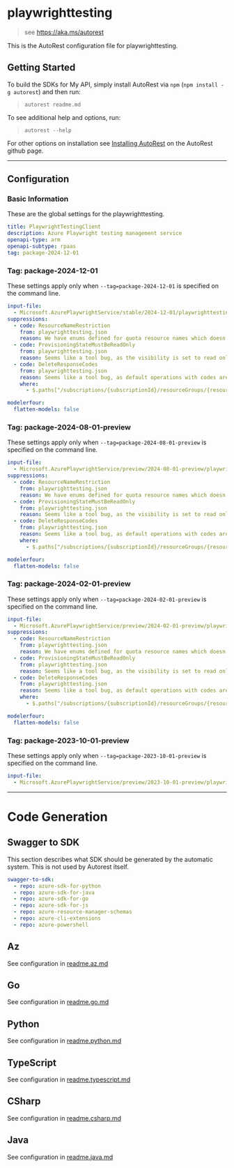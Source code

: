 # playwrighttesting

> see https://aka.ms/autorest

This is the AutoRest configuration file for playwrighttesting.

## Getting Started

To build the SDKs for My API, simply install AutoRest via `npm` (`npm install -g autorest`) and then run:

> `autorest readme.md`

To see additional help and options, run:

> `autorest --help`

For other options on installation see [Installing AutoRest](https://aka.ms/autorest/install) on the AutoRest github page.

---

## Configuration

### Basic Information

These are the global settings for the playwrighttesting.

```yaml
title: PlaywrightTestingClient
description: Azure Playwright testing management service
openapi-type: arm
openapi-subtype: rpaas
tag: package-2024-12-01
```

### Tag: package-2024-12-01

These settings apply only when `--tag=package-2024-12-01` is specified on the command line.

```yaml $(tag) == 'package-2024-12-01'
input-file:
  - Microsoft.AzurePlaywrightService/stable/2024-12-01/playwrighttesting.json
suppressions:
  - code: ResourceNameRestriction
    from: playwrighttesting.json
    reason: We have enums defined for quota resource names which doesn't support string pattern validation.
  - code: ProvisioningStateMustBeReadOnly
    from: playwrighttesting.json
    reason: Seems like a tool bug, as the visibility is set to read only in the TypeSpec already.
  - code: DeleteResponseCodes
    from: playwrighttesting.json
    reason: Seems like a tool bug, as default operations with codes are generated from the TrackedResourceOperations in the TypeSpec.
    where:
      - $.paths["/subscriptions/{subscriptionId}/resourceGroups/{resourceGroupName}/providers/Microsoft.AzurePlaywrightService/accounts/{accountName}"].delete
```

``` yaml
modelerfour:
  flatten-models: false
```

### Tag: package-2024-08-01-preview

These settings apply only when `--tag=package-2024-08-01-preview` is specified on the command line.

```yaml $(tag) == 'package-2024-08-01-preview'
input-file:
  - Microsoft.AzurePlaywrightService/preview/2024-08-01-preview/playwrighttesting.json
suppressions:
  - code: ResourceNameRestriction
    from: playwrighttesting.json
    reason: We have enums defined for quota resource names which doesn't support string pattern validation.
  - code: ProvisioningStateMustBeReadOnly
    from: playwrighttesting.json
    reason: Seems like a tool bug, as the visibility is set to read only in the TypeSpec already.
  - code: DeleteResponseCodes
    from: playwrighttesting.json
    reason: Seems like a tool bug, as default operations with codes are generated from the TrackedResourceOperations in the TypeSpec.
    where:
      - $.paths["/subscriptions/{subscriptionId}/resourceGroups/{resourceGroupName}/providers/Microsoft.AzurePlaywrightService/accounts/{accountName}"].delete
```

``` yaml
modelerfour:
  flatten-models: false
```

### Tag: package-2024-02-01-preview

These settings apply only when `--tag=package-2024-02-01-preview` is specified on the command line.

```yaml $(tag) == 'package-2024-02-01-preview'
input-file:
  - Microsoft.AzurePlaywrightService/preview/2024-02-01-preview/playwrighttesting.json
suppressions:
  - code: ResourceNameRestriction
    from: playwrighttesting.json
    reason: We have enums defined for quota resource names which doesn't support string pattern validation.
  - code: ProvisioningStateMustBeReadOnly
    from: playwrighttesting.json
    reason: Seems like a tool bug, as the visibility is set to read only in the TypeSpec already.
  - code: DeleteResponseCodes
    from: playwrighttesting.json
    reason: Seems like a tool bug, as default operations with codes are generated from the TrackedResourceOperations in the TypeSpec.
    where:
      - $.paths["/subscriptions/{subscriptionId}/resourceGroups/{resourceGroupName}/providers/Microsoft.AzurePlaywrightService/accounts/{accountName}"].delete
```

``` yaml
modelerfour:
  flatten-models: false
```

### Tag: package-2023-10-01-preview

These settings apply only when `--tag=package-2023-10-01-preview` is specified on the command line.

```yaml $(tag) == 'package-2023-10-01-preview'
input-file:
  - Microsoft.AzurePlaywrightService/preview/2023-10-01-preview/playwrighttesting.json
```

---

# Code Generation

## Swagger to SDK

This section describes what SDK should be generated by the automatic system.
This is not used by Autorest itself.

```yaml $(swagger-to-sdk)
swagger-to-sdk:
  - repo: azure-sdk-for-python
  - repo: azure-sdk-for-java
  - repo: azure-sdk-for-go
  - repo: azure-sdk-for-js
  - repo: azure-resource-manager-schemas
  - repo: azure-cli-extensions
  - repo: azure-powershell
```
## Az

See configuration in [readme.az.md](./readme.az.md)

## Go

See configuration in [readme.go.md](./readme.go.md)

## Python

See configuration in [readme.python.md](./readme.python.md)

## TypeScript

See configuration in [readme.typescript.md](./readme.typescript.md)

## CSharp

See configuration in [readme.csharp.md](./readme.csharp.md)

## Java

See configuration in [readme.java.md](./readme.java.md)
